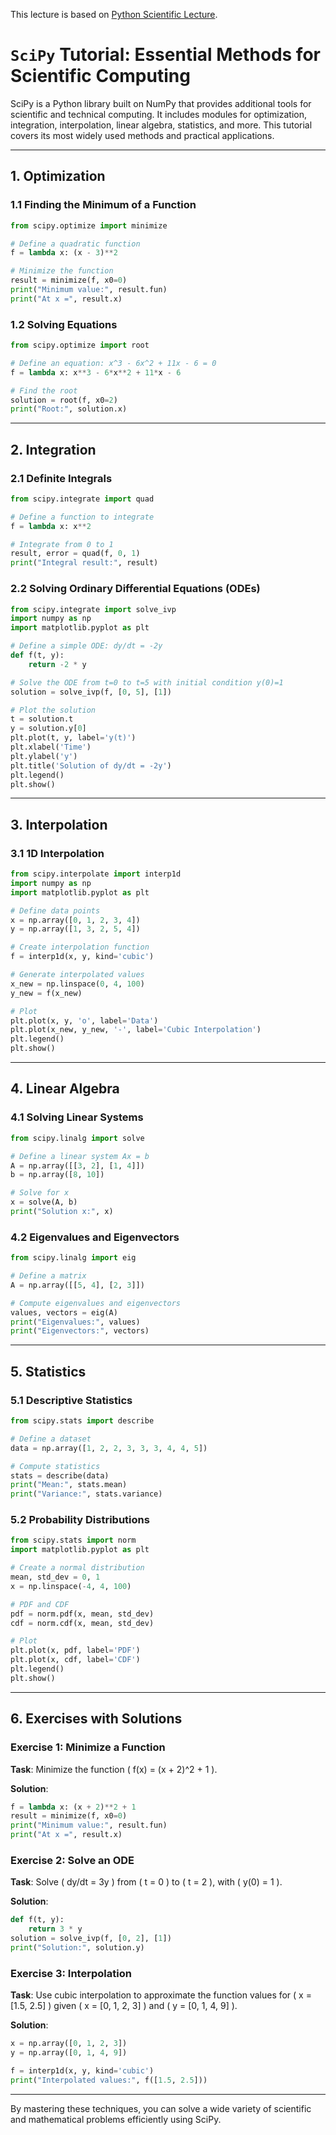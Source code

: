 This lecture is based on [Python Scientific Lecture](https://lectures.scientific-python.org/).

# `SciPy` Tutorial: Essential Methods for Scientific Computing

SciPy is a Python library built on NumPy that provides additional tools for scientific and technical computing. It includes modules for optimization, integration, interpolation, linear algebra, statistics, and more. This tutorial covers its most widely used methods and practical applications.

---

## 1. **Optimization**

### 1.1 Finding the Minimum of a Function
```python
from scipy.optimize import minimize

# Define a quadratic function
f = lambda x: (x - 3)**2

# Minimize the function
result = minimize(f, x0=0)
print("Minimum value:", result.fun)
print("At x =", result.x)
```

### 1.2 Solving Equations
```python
from scipy.optimize import root

# Define an equation: x^3 - 6x^2 + 11x - 6 = 0
f = lambda x: x**3 - 6*x**2 + 11*x - 6

# Find the root
solution = root(f, x0=2)
print("Root:", solution.x)
```

---

## 2. **Integration**

### 2.1 Definite Integrals
```python
from scipy.integrate import quad

# Define a function to integrate
f = lambda x: x**2

# Integrate from 0 to 1
result, error = quad(f, 0, 1)
print("Integral result:", result)
```

### 2.2 Solving Ordinary Differential Equations (ODEs)
```python
from scipy.integrate import solve_ivp
import numpy as np
import matplotlib.pyplot as plt

# Define a simple ODE: dy/dt = -2y
def f(t, y):
    return -2 * y

# Solve the ODE from t=0 to t=5 with initial condition y(0)=1
solution = solve_ivp(f, [0, 5], [1])

# Plot the solution
t = solution.t
y = solution.y[0]
plt.plot(t, y, label='y(t)')
plt.xlabel('Time')
plt.ylabel('y')
plt.title('Solution of dy/dt = -2y')
plt.legend()
plt.show()
```

---

## 3. **Interpolation**

### 3.1 1D Interpolation
```python
from scipy.interpolate import interp1d
import numpy as np
import matplotlib.pyplot as plt

# Define data points
x = np.array([0, 1, 2, 3, 4])
y = np.array([1, 3, 2, 5, 4])

# Create interpolation function
f = interp1d(x, y, kind='cubic')

# Generate interpolated values
x_new = np.linspace(0, 4, 100)
y_new = f(x_new)

# Plot
plt.plot(x, y, 'o', label='Data')
plt.plot(x_new, y_new, '-', label='Cubic Interpolation')
plt.legend()
plt.show()
```

---

## 4. **Linear Algebra**

### 4.1 Solving Linear Systems
```python
from scipy.linalg import solve

# Define a linear system Ax = b
A = np.array([[3, 2], [1, 4]])
b = np.array([8, 10])

# Solve for x
x = solve(A, b)
print("Solution x:", x)
```

### 4.2 Eigenvalues and Eigenvectors
```python
from scipy.linalg import eig

# Define a matrix
A = np.array([[5, 4], [2, 3]])

# Compute eigenvalues and eigenvectors
values, vectors = eig(A)
print("Eigenvalues:", values)
print("Eigenvectors:", vectors)
```

---

## 5. **Statistics**

### 5.1 Descriptive Statistics
```python
from scipy.stats import describe

# Define a dataset
data = np.array([1, 2, 2, 3, 3, 3, 4, 4, 5])

# Compute statistics
stats = describe(data)
print("Mean:", stats.mean)
print("Variance:", stats.variance)
```

### 5.2 Probability Distributions
```python
from scipy.stats import norm
import matplotlib.pyplot as plt

# Create a normal distribution
mean, std_dev = 0, 1
x = np.linspace(-4, 4, 100)

# PDF and CDF
pdf = norm.pdf(x, mean, std_dev)
cdf = norm.cdf(x, mean, std_dev)

# Plot
plt.plot(x, pdf, label='PDF')
plt.plot(x, cdf, label='CDF')
plt.legend()
plt.show()
```

---

## 6. **Exercises with Solutions**

### Exercise 1: Minimize a Function
**Task**: Minimize the function \( f(x) = (x + 2)^2 + 1 \).

**Solution**:
```python
f = lambda x: (x + 2)**2 + 1
result = minimize(f, x0=0)
print("Minimum value:", result.fun)
print("At x =", result.x)
```

### Exercise 2: Solve an ODE
**Task**: Solve \( dy/dt = 3y \) from \( t = 0 \) to \( t = 2 \), with \( y(0) = 1 \).

**Solution**:
```python
def f(t, y):
    return 3 * y
solution = solve_ivp(f, [0, 2], [1])
print("Solution:", solution.y)
```

### Exercise 3: Interpolation
**Task**: Use cubic interpolation to approximate the function values for \( x = [1.5, 2.5] \) given \( x = [0, 1, 2, 3] \) and \( y = [0, 1, 4, 9] \).

**Solution**:
```python
x = np.array([0, 1, 2, 3])
y = np.array([0, 1, 4, 9])

f = interp1d(x, y, kind='cubic')
print("Interpolated values:", f([1.5, 2.5]))
```

---

By mastering these techniques, you can solve a wide variety of scientific and mathematical problems efficiently using SciPy.



